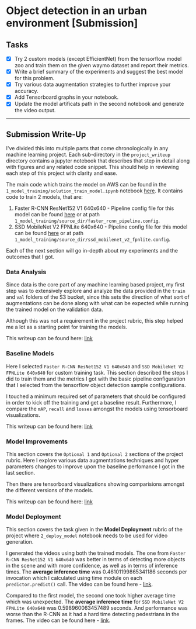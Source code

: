 # Object detection in an urban environment [Submission]

## Tasks

- [x] Try 2 custom models (except EfficientNet) from the tensorflow model zoo and train them on the given waymo dataset and report their metrics.
- [x] Write a brief summary of the experiments and suggest the best model for this problem.
- [x] Try various data augmentation strategies to further improve your accuracy.
- [x] Add Tensorboard graphs in your notebook.
- [x] Update the model artificats path in the second notebook and generate the video output.

---
## Submission Write-Up

I've divided this into multiple parts that come chronologically in any machine learning project. Each sub-directory in the `project_writeup` directory contains a jupyter notebook that describes that step in detail along with figures and any related code snippet. This should help in reviewing each step of this project with clarity and ease.

The main code which trains the model on AWS can be found in the `1_model_training/solution_train_model.ipynb` notebook [here](1_model_training/solution_train_model.ipynb). It contains code to train 2 models, that are:

1. Faster R-CNN ResNet152 V1 640x640 - Pipeline config file for this model can be found [here](1_model_training/source_dir/faster_rcnn_pipeline.config) or at path `1_model_training/source_dir/faster_rcnn_pipeline.config`.
2. SSD MobileNet V2 FPNLite 640x640 - Pipeline config file for this model can be found [here](1_model_training/source_dir/ssd_mobilenet_v2_fpnlite.config) or at path `1_model_training/source_dir/ssd_mobilenet_v2_fpnlite.config`.

Each of the next section will go in-depth about my experiments and the outcomes that I got.

### Data Analysis

Since data is the core part of any machine learning based project, my first step was to extensively explore and analyze the data provided in the `train` and `val` folders of the S3 bucket, since this sets the direction of what sort of augmentations can be done along with what can be expected while running the trained model on the validation data.

Although this was not a requirement in the project rubric, this step helped me a lot as a starting point for training the models.

This writeup can be found here: [link](project_writeup/Exploratory-Data-Analysis/main.ipynb)

### Baseline Models

Here I selected `Faster R-CNN ResNet152 V1 640x640` and `SSD MobileNet V2 FPNLite 640x640` for custom training task. This section described the steps I did to train them and the metrics I got with the basic pipeline configuration that I selected from the tensorflow object detection sample configurations.

I touched a minimum required set of parameters that should be configured in order to kick off the training and get a baseline result. Furthermore, I compare the `mAP`, `recall` and `losses` amongst the models using tensorboard visualizations.

This writeup can be found here: [link](project_writeup/Baseline-Models/main.ipynb)

### Model Improvements

This section covers the `Optional 1` and `Optional 2` sections of the project rubric. Here I explore various data augmentations techniques and hyper parameters changes to improve upon the baseline perfomance I got in the last section.

Then there are tensorboard visualizations showing comparisions amongst the different versions of the models.

This writeup can be found here: [link](project_writeup/Model-Improvements/main.ipynb)
  
### Model Deployment
This section covers the task given in the **Model Deployment** rubric of the project where `2_deploy_model` notebook needs to be used for video generation.

I generated the videos using both the trained models. The one from `Faster R-CNN ResNet152 V1 640x640` was better in terms of detecting more objects in the scene and with more confidence, as well as in terms of inference times. The **average inference time** was 0.46101199865341186 seconds per invocation which I calculated using time module on each `predictor.predict()` call. The video can be found here - [link](./outputs/rcnn_output.avi).

Compared to the first model, the second one took higher average time which was unexpected. The **average inference time** for `SSD MobileNet V2 FPNLite 640x640` was 0.598960063457489 seconds. And performance was worse than the R-CNN as it had a hard time detecting pedestrians in the frames. The video can be found here - [link](./outputs/ssd_output.avi).